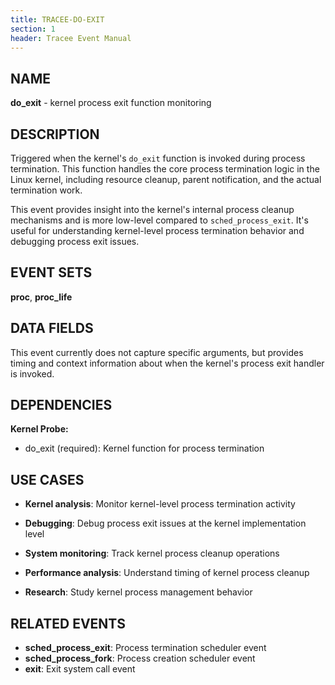 ```yaml
---
title: TRACEE-DO-EXIT
section: 1
header: Tracee Event Manual
---
```


## NAME

**do_exit** - kernel process exit function monitoring

## DESCRIPTION

Triggered when the kernel's `do_exit` function is invoked during process termination. This function handles the core process termination logic in the Linux kernel, including resource cleanup, parent notification, and the actual termination work.

This event provides insight into the kernel's internal process cleanup mechanisms and is more low-level compared to `sched_process_exit`. It's useful for understanding kernel-level process termination behavior and debugging process exit issues.

## EVENT SETS

**proc**, **proc_life**

## DATA FIELDS

This event currently does not capture specific arguments, but provides timing and context information about when the kernel's process exit handler is invoked.

## DEPENDENCIES

**Kernel Probe:**

- do_exit (required): Kernel function for process termination

## USE CASES

- **Kernel analysis**: Monitor kernel-level process termination activity

- **Debugging**: Debug process exit issues at the kernel implementation level

- **System monitoring**: Track kernel process cleanup operations

- **Performance analysis**: Understand timing of kernel process cleanup

- **Research**: Study kernel process management behavior

## RELATED EVENTS

- **sched_process_exit**: Process termination scheduler event
- **sched_process_fork**: Process creation scheduler event
- **exit**: Exit system call event